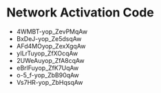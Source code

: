 # Network Activation Code
* 4WMBT-yop_ZevPMqAw
* BxDeJ-yop_Ze5dsqAw
* AFd4MOyop_ZexXgqAw
* yILrTuyop_ZfXOcqAw
* 2UWeAuyop_ZfA8cqAw
* eBrlFuyop_ZfK7UqAw
* o-5_f-yop_ZbB90qAw
* Vs7HR-yop_ZbHqsqAw
